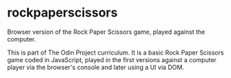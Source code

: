 # rockpaperscissors

Browser version of the Rock Paper Scissors game, played against the computer.

This is part of The Odin Project curriculum. It is a basic Rock Paper Scissors game coded in JavaScript, played in the first versions against a computer player via the browser's console and later using a UI via DOM.
